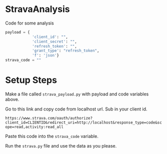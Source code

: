 # StravaAnalysis
Code for some analysis

```python
payload = {
            'client_id': "",
            'client_secret': "",
            'refresh_token': "",
            'grant_type': "refresh_token",
            'f': 'json'}
strava_code = ""
```

# Setup Steps
Make a file called `strava_payload.py` with payload and code variables above. 

Go to this link and copy code from localhost url. Sub in your client id.

`https://www.strava.com/oauth/authorize?client_id=CLIENTID&redirect_uri=http://localhost&response_type=code&scope=read,activity:read_all`

Paste this code into the `strava_code` variable.

Run the `strava.py` file and use the data as you please.